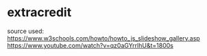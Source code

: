 # extracredit

source used:
https://www.w3schools.com/howto/howto_js_slideshow_gallery.asp
https://www.youtube.com/watch?v=qz0aGYrrlhU&t=1800s
